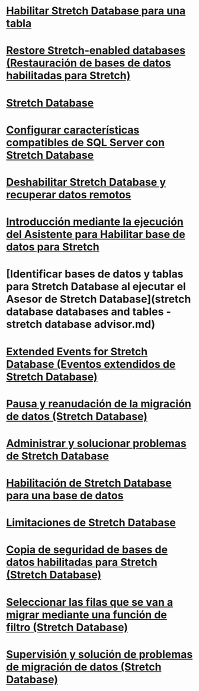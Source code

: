 # [Habilitar Stretch Database para una tabla](enable-stretch-database-for-a-table.md)
# [Restore Stretch-enabled databases (Restauración de bases de datos habilitadas para Stretch)](restore-stretch-enabled-databases-stretch-database.md)
# [Stretch Database](stretch-database.md)
# [Configurar características compatibles de SQL Server con Stretch Database](configure-compatible-sql-server-features-with-stretch-database.md)
# [Deshabilitar Stretch Database y recuperar datos remotos](disable-stretch-database-and-bring-back-remote-data.md)
# [Introducción mediante la ejecución del Asistente para Habilitar base de datos para Stretch](get-started-by-running-the-enable-database-for-stretch-wizard.md)
# [Identificar bases de datos y tablas para Stretch Database al ejecutar el Asesor de Stretch Database](stretch database databases and tables - stretch database advisor.md)
# [Extended Events for Stretch Database (Eventos extendidos de Stretch Database)](extended-events-for-stretch-database.md)
# [Pausa y reanudación de la migración de datos (Stretch Database)](pause-and-resume-data-migration-stretch-database.md)
# [Administrar y solucionar problemas de Stretch Database](manage-and-troubleshoot-stretch-database.md)
# [Habilitación de Stretch Database para una base de datos](enable-stretch-database-for-a-database.md)
# [Limitaciones de Stretch Database](limitations-for-stretch-database.md)
# [Copia de seguridad de bases de datos habilitadas para Stretch (Stretch Database)](backup-stretch-enabled-databases-stretch-database.md)
# [Seleccionar las filas que se van a migrar mediante una función de filtro (Stretch Database)](select-rows-to-migrate-by-using-a-filter-function-stretch-database.md)
# [Supervisión y solución de problemas de migración de datos (Stretch Database)](monitor-and-troubleshoot-data-migration-stretch-database.md)
